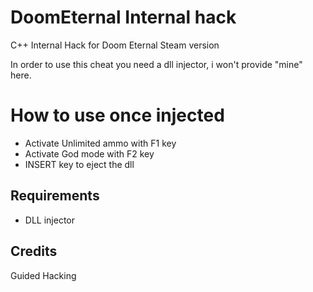 # DoomEternal Internal hack
C++ Internal Hack for Doom Eternal Steam version

In order to use this cheat you need a dll injector, i won't provide "mine" here.

# How to use once injected
 - Activate Unlimited ammo with F1 key
 - Activate God mode with F2 key
 - INSERT key to eject the dll

## Requirements
- DLL injector

## Credits
Guided Hacking
